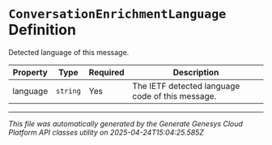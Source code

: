 # `ConversationEnrichmentLanguage` Definition

Detected language of this message.

| Property | Type | Required | Description |
|----------|------|----------|-------------|
| language | `string` | Yes | The IETF detected language code of this message. |

---

*This file was automatically generated by the Generate Genesys Cloud Platform API classes utility on 2025-04-24T15:04:25.585Z*